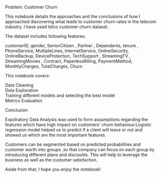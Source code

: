 Problem: Customer Churn 

This notebook details the approaches and the conclusions of how I approached discovering what leads to customer churn rates in the telecom industry.  I have used telco customer churn dataset.  

The dataset includes following features:

customerID,
gender, 
SeniorCitizen ,
Partner ,
Dependents,
tenure ,
PhoneService, 
MultipleLines,
InternetService,
OnlineSecurity,
OnlineBackup, 
DeviceProtection,
TechSupport ,
StreamingTV ,
StreamingMovies ,
Contract,
PaperlessBilling,
PaymentMethod,
MonthlyCharges,
TotalCharges,
Churn

This notebook covers:

Data Cleaning
<br/>Data Exploration 
<br/>Training different models and selecting the best model 
<br/>Metrics Evaluation 


Conclusion

Expolratory Data Analysis was used to form assumptions regarding the features which have high impact on customers' churn behaviour.Logistic regression model helped us to predict if a client will leave or not and showed us which are the most important features.

Customers can be segmented based on predicted probabilities and customer worth into groups ,so that company can focus on each group by introducing different plans and discounts. This will help to leverage the business as well as the customer satisfaction.

Aside from that, I hope you enjoy the notebook!
